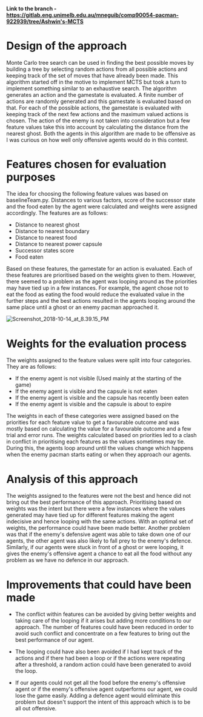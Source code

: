 #### Link to the branch - https://gitlab.eng.unimelb.edu.au/mneguib/comp90054-pacman-922939/tree/Ashwin's-MCTS

# Design of the approach

Monte Carlo tree search can be used in finding the best possible moves by building a tree by selecting random actions from all possible actions and keeping track of the set of moves that have already been made. This algorithm started off in the motive to implement MCTS but took a turn to implement something similar to an exhaustive search. The algorithm generates an action and the gamestate is evaluated. A finite number of actions are randomly generated and this gamestate is evaluated based on that. For each of the possible actions, the gamestate is evaluated with keeping track of the next few actions and the maximum valued actions is chosen. The action of the enemy is not taken into consideration but a few feature values take this into account by calculating the distance from the nearest ghost. Both the agents in this algorithm are made to be offensive as I was curious on how well only offensive agents would do in this contest. 

# Features chosen for evaluation purposes

The idea for choosing the following feature values was based on baselineTeam.py. Distances to various factors, score of the successor state and the food eaten by the agent  were calculated and weights were assigned accordingly. The features are as follows:

* Distance to nearest ghost 
* Distance to nearest boundary
* Distance to nearest food
* Distance to nearest power capsule
* Successor states score
* Food eaten

Based on these features, the gamestate for an action is evaluated. Each of these features are prioritised based on the weights given to them. However, there seemed to a problem as the agent was looping around as the priorities may have tied up in a few instances. For example, the agent chose not to eat the food as eating the food would reduce the evaluated value in the further steps and the best actions resulted in the agents looping around the same place until a ghost or an enemy pacman approached it. 

![Screenshot_2018-10-14_at_8.39.15_PM](/uploads/5694ab44444c59f0ac88b2a794603d4d/Screenshot_2018-10-14_at_8.39.15_PM.png)

# Weights for the evaluation process

The weights assigned to the feature values were split into four categories. They are as follows:

*  If the enemy agent is not visible (Used mainly at the starting of the game)
*  If the enemy agent is visible and the capsule is not eaten
*  If the enemy agent is visible and the capsule has recently been eaten
*  If the enemy agent is visible and the capsule is about to expire

The weights in each of these categories were assigned based on the priorities for each feature value to get a favourable outcome and was mostly based on calculating the value for a favourable outcome and a few trial and error runs. The weights calculated based on priorities led to a clash in conflict in prioritising each features as the values sometimes may tie. During this, the agents loop around until the values change which happens when the enemy pacman starts eating or when they approach our agents. 

# Analysis of this approach

The weights assigned to the features were not the best and hence did not bring out the best performance of this approach. Prioritising based on weights was the intent but there were a few instances where the values generated may have tied up for different features making the agent indecisive and hence looping with the same actions. With an optimal set of weights, the performance could have been made better. Another problem was that if the enemy's defensive agent was able to take down one of our agents, the other agent was also likely to fall prey to the enemy's defence. Similarly, if our agents were stuck in front of a ghost or were looping, it gives the enemy's offensive agent a chance to eat all the food without any problem as we have no defence in our approach. 

# Improvements that could have been made

*  The conflict within features can be avoided by giving better weights and taking care of the looping if it arises but adding more conditions to our approach. The number of features could have been reduced in order to avoid such conflict and concentrate on a few features to bring out the best performance of our agent. 

*  The looping could have also been avoided if I had kept track of the actions and if there had been a loop or if the actions were repeating after a threshold, a random action could have been generated to avoid the loop.

*  If our agents could not get all the food before the enemy's offensive agent or if the enemy's offensive agent outperforms our agent, we could lose the game easily. Adding a defence agent would eliminate this problem but doesn't support the intent of this approach which is to be all out offensive. 

